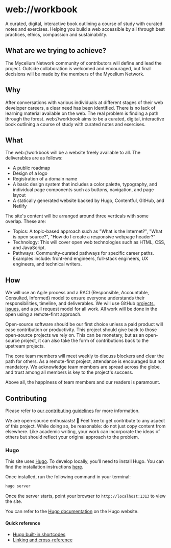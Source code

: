 # web://workbook

A curated, digital, interactive book outlining a course of study with curated notes and exercises.
Helping you build a web accessible by all through best practices, ethics, compassion and sustainability.

## What are we trying to achieve?

The Mycelium Network community of contributors will define and lead the project. Outside collaboration is welcomed and encouraged, but final decisions will be made by the members of the Mycelium Network.

## Why

After conversations with various individuals at different stages of their web developer careers, a clear need has been identified. There is no lack of learning material available on the web. The real problem is finding a path through the forest. web://workbook aims to be a curated, digital, interactive book outlining a course of study with curated notes and exercises.

## What

The web://workbook will be a website freely available to all. The deliverables are as follows:

- A public roadmap
- Design of a logo
- Registration of a domain name
- A basic design system that includes a color palette, typography, and individual page components such as buttons, navigation, and page layout
- A statically generated website backed by Hugo, Contentful, GitHub, and Netlify

The site's content will be arranged around three verticals with some overlap. These are:

- Topics: A topic-based approach such as "What is the Internet?", "What is open source?", "How do I create a responsive webpage header?"
- Technology: This will cover open web technologies such as HTML, CSS, and JavaScript.
- Pathways: Community-curated pathways for specific career paths. Examples include: front-end engineers, full-stack engineers, UX engineers, and technical writers.

## How

We will use an Agile process and a RACI (Responsible, Accountable, Consulted, Informed) model to ensure everyone understands their responsibilities, timeline, and deliverables. We will use GitHub [projects](https://github.com/orgs/The-Mycelium-Network/projects/1/views/1), [issues](https://github.com/The-Mycelium-Network/webworkbook/issues), and a pull request model for all work. All work will be done in the open using a remote-first approach.

Open-source software should be our first choice unless a paid product will ease contribution or productivity. This project should give back to those open-source projects we rely on. This can be monetary, but as an open-source project, it can also take the form of contributions back to the upstream projects.

The core team members will meet weekly to discuss blockers and clear the path for others. As a remote-first project, attendance is encouraged but not mandatory. We acknowledge team members are spread across the globe, and trust among all members is key to the project's success.

Above all, the happiness of team members and our readers is paramount.

## Contributing

Please refer to [our contributing guidelines](/CONTRIBUTING.md) for more information.

We are open-source enthusiasts! 🌱
Feel free to get contribute to any aspect of this project.
While doing so, be reasonable: do not just copy content from elsewhere.
Like academic writing, your work can incorporate the ideas of others
but should reflect your original approach to the problem.

### Hugo

This site uses [Hugo](https://gohugo.io). To develop locally, you’ll need to install Hugo. You can find the installation instructions [here](https://gohugo.io/getting-started/quick-start/).

Once installed, run the following command in your terminal:

```bash
hugo server
```

Once the server starts, point your browser to `http://localhost:1313` to view the site.

You can refer to the [Hugo documentation](https://gohugo.io/documentation/) on the Hugo website.

#### Quick reference

- [Hugo built-in shortcodes](https://gohugo.io/content-management/shortcodes/#use-hugos-built-in-shortcodes)
- [Linking and cross-reference](https://gohugo.io/content-management/cross-references/)

